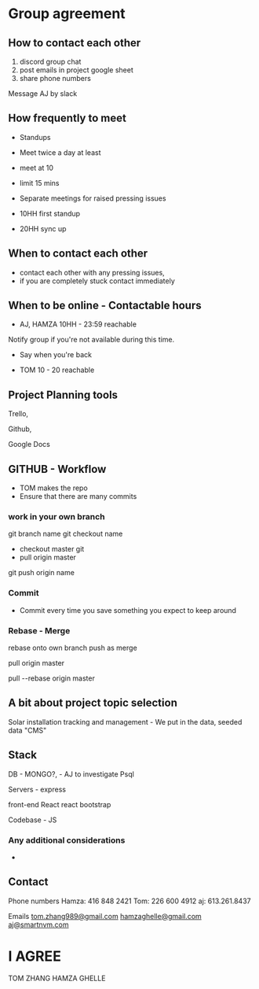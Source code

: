 # Group agreement

## How to contact each other

1. discord group chat
2. post emails in project google sheet
3. share phone numbers

Message AJ by slack

## How frequently to meet
- Standups
- Meet twice a day at least
- meet at 10
- limit 15 mins

- Separate meetings for raised pressing issues

- 10HH first standup
- 20HH sync up


## When to contact each other
- contact each other with any pressing issues, 
- if you are completely stuck contact immediately

## When to be online - Contactable hours
- AJ, HAMZA 10HH - 23:59 reachable

Notify group if you're not available during this time.
- Say when you're back 

- TOM 10 - 20 reachable

## Project Planning tools
Trello,

Github, 

Google Docs

## GITHUB - Workflow
- TOM makes the repo
- Ensure that there are many commits

### work in your own branch
git branch name
git checkout name 

- checkout master git
- pull origin master

git push origin name

### Commit
- Commit every time you save something you expect to keep around

### Rebase - Merge
rebase onto own branch
push as merge

pull origin master

pull --rebase origin master

## A bit about project topic selection
Solar installation tracking and management - We put in the data, seeded data
"CMS"

## Stack
DB - MONGO?,  - AJ to investigate 
Psql

Servers - express 

front-end React
  react bootstrap
  
Codebase - JS


### Any additional considerations
- 

## Contact 

Phone numbers
Hamza: 416 848 2421
Tom: 226 600 4912
aj: 613.261.8437

Emails
tom.zhang989@gmail.com
hamzaghelle@gmail.com
aj@smartnvm.com

# I AGREE
TOM ZHANG
HAMZA GHELLE
